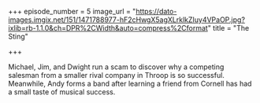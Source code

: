 +++
episode_number = 5
image_url = "https://dato-images.imgix.net/151/1471788977-hF2cHwgX5agXLrklkZIuy4VPaOP.jpg?ixlib=rb-1.1.0&ch=DPR%2CWidth&auto=compress%2Cformat"
title = "The Sting"

+++

Michael, Jim, and Dwight run a scam to discover why a competing salesman from a smaller rival company in Throop is so successful. Meanwhile, Andy forms a band after learning a friend from Cornell has had a small taste of musical success.